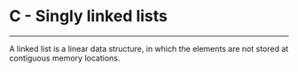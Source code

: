 # C - Singly linked lists
---

A linked list is a linear data structure, in which the elements are not stored at contiguous memory locations.
